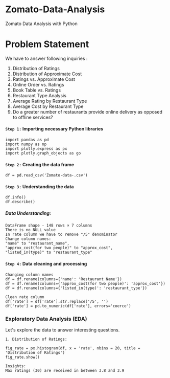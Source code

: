 # Zomato-Data-Analysis
Zomato Data Analysis with Python

# Problem Statement

We have to answer following inquiries :

1. Distribution of Ratings
2. Distribution of Approximate Cost
3. Ratings vs. Approximate Cost
4. Online Order vs. Ratings
5. Book Table vs. Ratings
6. Restaurant Type Analysis
7. Average Rating by Restaurant Type
8. Average Cost by Restaurant Type
9. Do a greater number of restaurants provide online delivery as opposed to offline services?

#### `Step 1:` Importing necessary Python libraries
```
import pandas as pd
import numpy as np
import plotly.express as px
import plotly.graph_objects as go
```

#### `Step 2:` Creating the data frame
```
df = pd.read_csv('Zomato-data-.csv')
```

#### `Step 3:` Understanding the data
```
df.info()
df.describe()
```
##### Data Understanding:
```
DataFrame shape - 148 rows × 7 columns
There is no NULL value
In rate column we have to remove "/5" denominator
Change column names:
"name" to "restaurant_name",
"approx_cost(for two people)" to "approx_cost",
"listed_in(type)" to "restaurant_type"
```

#### `Step 4:` Data cleaning and processing
```
Changing column names
df = df.rename(columns={'name': 'Restaurant Name'})
df = df.rename(columns={'approx_cost(for two people)': 'approx_cost'})
df = df.rename(columns={'listed_in(type)': 'restaurant_type'})
```
```
Clean rate column
df['rate'] = df['rate'].str.replace('/5', '')
df['rate'] = pd.to_numeric(df['rate'], errors='coerce')
```

### Exploratory Data Analysis (EDA)

Let's explore the data to answer interesting questions.
```
1. Distribution of Ratings:

fig_rate = px.histogram(df, x = 'rate', nbins = 20, title = 'Distribution of Ratings')
fig_rate.show()

Insights:
Max ratings (30) are received in between 3.8 and 3.9
```

